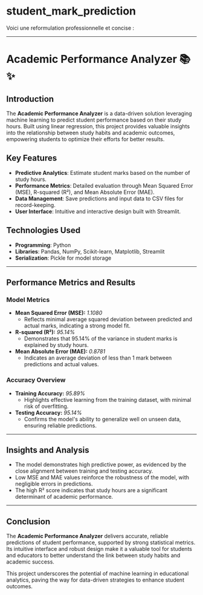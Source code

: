 # student_mark_prediction


Voici une reformulation professionnelle et concise :  

---

# **Academic Performance Analyzer** 📚✨  

## **Introduction**  
The **Academic Performance Analyzer** is a data-driven solution leveraging machine learning to predict student performance based on their study hours. Built using linear regression, this project provides valuable insights into the relationship between study habits and academic outcomes, empowering students to optimize their efforts for better results.  

## **Key Features**  
- **Predictive Analytics**: Estimate student marks based on the number of study hours.  
- **Performance Metrics**: Detailed evaluation through Mean Squared Error (MSE), R-squared (R²), and Mean Absolute Error (MAE).  
- **Data Management**: Save predictions and input data to CSV files for record-keeping.  
- **User Interface**: Intuitive and interactive design built with Streamlit.  

## **Technologies Used**  
- **Programming**: Python  
- **Libraries**: Pandas, NumPy, Scikit-learn, Matplotlib, Streamlit  
- **Serialization**: Pickle for model storage  

---

## **Performance Metrics and Results**  

### **Model Metrics**  
- **Mean Squared Error (MSE):** *1.1080*  
  - Reflects minimal average squared deviation between predicted and actual marks, indicating a strong model fit.  
- **R-squared (R²):** *95.14%*  
  - Demonstrates that 95.14% of the variance in student marks is explained by study hours.  
- **Mean Absolute Error (MAE):** *0.8781*  
  - Indicates an average deviation of less than 1 mark between predictions and actual values.  

### **Accuracy Overview**  
- **Training Accuracy:** *95.89%*  
  - Highlights effective learning from the training dataset, with minimal risk of overfitting.  
- **Testing Accuracy:** *95.14%*  
  - Confirms the model's ability to generalize well on unseen data, ensuring reliable predictions.  

---

## **Insights and Analysis**  
- The model demonstrates high predictive power, as evidenced by the close alignment between training and testing accuracy.  
- Low MSE and MAE values reinforce the robustness of the model, with negligible errors in predictions.  
- The high R² score indicates that study hours are a significant determinant of academic performance.  

---

## **Conclusion**  
The **Academic Performance Analyzer** delivers accurate, reliable predictions of student performance, supported by strong statistical metrics. Its intuitive interface and robust design make it a valuable tool for students and educators to better understand the link between study habits and academic success.  

This project underscores the potential of machine learning in educational analytics, paving the way for data-driven strategies to enhance student outcomes.  
